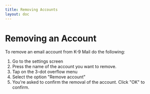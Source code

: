 ```yaml
---
title: Removing Accounts
layout: doc
---
```


# Removing an Account

To remove an email account from K-9 Mail do the following:

1. Go to the settings screen
1. Press the name of the account you want to remove.
1. Tap on the 3-dot overflow menu
1. Select the option "Remove account"
1. You're asked to confirm the removal of the account. Click "OK" to confirm.
